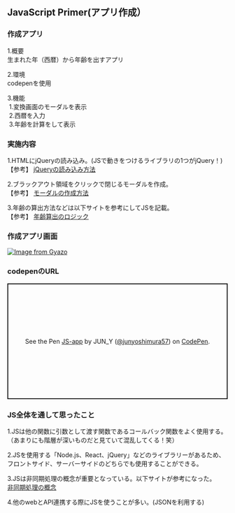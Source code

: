## JavaScript Primer(アプリ作成）
### 作成アプリ  
  1.概要  
  生まれた年（西暦）から年齢を出すアプリ


  2.環境  
  codepenを使用


  3.機能  
   1.変換画面のモーダルを表示  
   2.西暦を入力  
   3.年齢を計算をして表示  


### 実施内容  
  1.HTMLにjQueryの読み込み。(JSで動きをつけるライブラリの1つがjQuery！)  
  【参考】
  [jQueryの読み込み方法]( https://www.flatflag.nir87.com/cdn-1346)

  2.ブラックアウト領域をクリックで閉じるモーダルを作成。  
  【参考】
  [モーダルの作成方法](https://wheelchair-coder.com/sample/list-js/003/)

  3.年齢の算出方法などは以下サイトを参考にしてJSを記載。  
  【参考】
  [年齢算出のロジック](https://algorithm.joho.info/programming/javascript/date-age/)


### 作成アプリ画面
[![Image from Gyazo](https://i.gyazo.com/df103ef00b2a6ef5d8cac525213300c6.gif)](https://gyazo.com/df103ef00b2a6ef5d8cac525213300c6)


### codepenのURL
<p class="codepen" data-height="265" data-theme-id="light" data-default-tab="js,result" data-user="junyoshimura57" data-slug-hash="ZEbxvKK" style="height: 265px; box-sizing: border-box; display: flex; align-items: center; justify-content: center; border: 2px solid; margin: 1em 0; padding: 1em;" data-pen-title="JS-app">
  <span>See the Pen <a href="https://codepen.io/junyoshimura57/pen/ZEbxvKK">
  JS-app</a> by JUN_Y (<a href="https://codepen.io/junyoshimura57">@junyoshimura57</a>)
  on <a href="https://codepen.io">CodePen</a>.</span>
</p>
<script async src="https://static.codepen.io/assets/embed/ei.js"></script>


### JS全体を通して思ったこと
  1.JSは他の関数に引数として渡す関数であるコールバック関数をよく使用する。  
  （あまりにも階層が深いものだと見ていて混乱してくる！笑）  


  2.JSを使用する「Node.js、React、jQuery」などのライブラリーがあるため、フロントサイド、サーバーサイドのどちらでも使用することができる。


  3.JSは非同期処理の概念が重要となっている。以下サイトが参考になった。  
  [非同期処理の概念](https://h5y1m141.github.io/step-up-javascript/doc/understanding_javascript/async_02.html)


  4.他のwebとAPI連携する際にJSを使うことが多い。(JSONを利用する)
